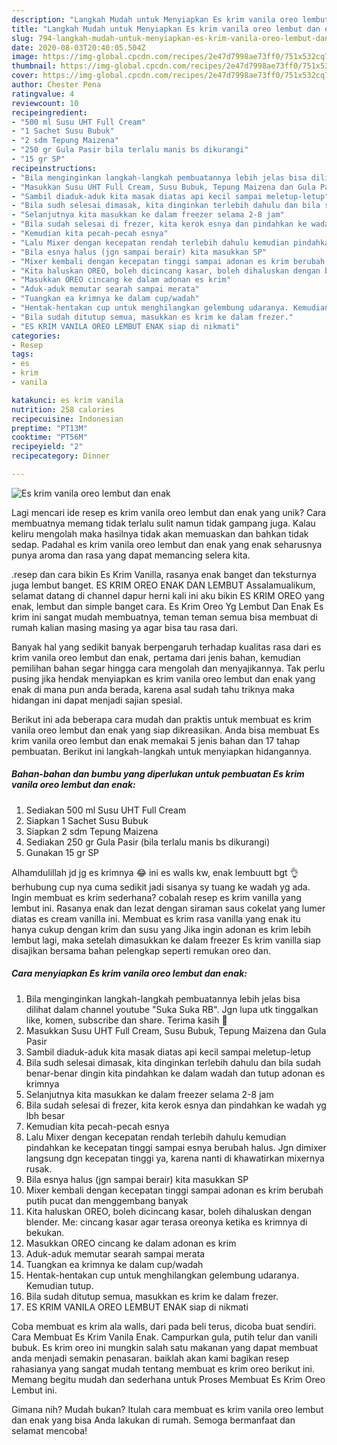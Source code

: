```yaml
---
description: "Langkah Mudah untuk Menyiapkan Es krim vanila oreo lembut dan enak Anti Gagal"
title: "Langkah Mudah untuk Menyiapkan Es krim vanila oreo lembut dan enak Anti Gagal"
slug: 794-langkah-mudah-untuk-menyiapkan-es-krim-vanila-oreo-lembut-dan-enak-anti-gagal
date: 2020-08-03T20:40:05.504Z
image: https://img-global.cpcdn.com/recipes/2e47d7998ae73ff0/751x532cq70/es-krim-vanila-oreo-lembut-dan-enak-foto-resep-utama.jpg
thumbnail: https://img-global.cpcdn.com/recipes/2e47d7998ae73ff0/751x532cq70/es-krim-vanila-oreo-lembut-dan-enak-foto-resep-utama.jpg
cover: https://img-global.cpcdn.com/recipes/2e47d7998ae73ff0/751x532cq70/es-krim-vanila-oreo-lembut-dan-enak-foto-resep-utama.jpg
author: Chester Pena
ratingvalue: 4
reviewcount: 10
recipeingredient:
- "500 ml Susu UHT Full Cream"
- "1 Sachet Susu Bubuk"
- "2 sdm Tepung Maizena"
- "250 gr Gula Pasir bila terlalu manis bs dikurangi"
- "15 gr SP"
recipeinstructions:
- "Bila menginginkan langkah-langkah pembuatannya lebih jelas bisa dilihat dalam channel youtube &#34;Suka Suka RB&#34;. Jgn lupa utk tinggalkan like, komen, subscribe dan share. Terima kasih 🙏"
- "Masukkan Susu UHT Full Cream, Susu Bubuk, Tepung Maizena dan Gula Pasir"
- "Sambil diaduk-aduk kita masak diatas api kecil sampai meletup-letup"
- "Bila sudh selesai dimasak, kita dinginkan terlebih dahulu dan bila sudah benar-benar dingin kita pindahkan ke dalam wadah dan tutup adonan es krimnya"
- "Selanjutnya kita masukkan ke dalam freezer selama 2-8 jam"
- "Bila sudah selesai di frezer, kita kerok esnya dan pindahkan ke wadah yg lbh besar"
- "Kemudian kita pecah-pecah esnya"
- "Lalu Mixer dengan kecepatan rendah terlebih dahulu kemudian pindahkan ke kecepatan tinggi sampai esnya berubah halus. Jgn dimixer langsung dgn kecepatan tinggi ya, karena nanti di khawatirkan mixernya rusak."
- "Bila esnya halus (jgn sampai berair) kita masukkan SP"
- "Mixer kembali dengan kecepatan tinggi sampai adonan es krim berubah putih pucat dan menggembang banyak"
- "Kita haluskan OREO, boleh dicincang kasar, boleh dihaluskan dengan blender. Me: cincang kasar agar terasa oreonya ketika es krimnya di bekukan."
- "Masukkan OREO cincang ke dalam adonan es krim"
- "Aduk-aduk memutar searah sampai merata"
- "Tuangkan ea krimnya ke dalam cup/wadah"
- "Hentak-hentakan cup untuk menghilangkan gelembung udaranya. Kemudian tutup."
- "Bila sudah ditutup semua, masukkan es krim ke dalam frezer."
- "ES KRIM VANILA OREO LEMBUT ENAK siap di nikmati"
categories:
- Resep
tags:
- es
- krim
- vanila

katakunci: es krim vanila 
nutrition: 258 calories
recipecuisine: Indonesian
preptime: "PT13M"
cooktime: "PT56M"
recipeyield: "2"
recipecategory: Dinner

---
```



![Es krim vanila oreo lembut dan enak](https://img-global.cpcdn.com/recipes/2e47d7998ae73ff0/751x532cq70/es-krim-vanila-oreo-lembut-dan-enak-foto-resep-utama.jpg)

Lagi mencari ide resep es krim vanila oreo lembut dan enak yang unik? Cara membuatnya memang tidak terlalu sulit namun tidak gampang juga. Kalau keliru mengolah maka hasilnya tidak akan memuaskan dan bahkan tidak sedap. Padahal es krim vanila oreo lembut dan enak yang enak seharusnya punya aroma dan rasa yang dapat memancing selera kita.

.resep dan cara bikin Es Krim Vanilla, rasanya enak banget dan teksturnya juga lembut banget. ES KRIM OREO ENAK DAN LEMBUT Assalamualikum, selamat datang di channel dapur herni kali ini aku bikin ES KRIM OREO yang enak, lembut dan simple banget cara. Es Krim Oreo Yg Lembut Dan Enak Es krim ini sangat mudah membuatnya, teman teman semua bisa membuat di rumah kalian masing masing ya agar bisa tau rasa dari.

Banyak hal yang sedikit banyak berpengaruh terhadap kualitas rasa dari es krim vanila oreo lembut dan enak, pertama dari jenis bahan, kemudian pemilihan bahan segar hingga cara mengolah dan menyajikannya. Tak perlu pusing jika hendak menyiapkan es krim vanila oreo lembut dan enak yang enak di mana pun anda berada, karena asal sudah tahu triknya maka hidangan ini dapat menjadi sajian spesial.


Berikut ini ada beberapa cara mudah dan praktis untuk membuat es krim vanila oreo lembut dan enak yang siap dikreasikan. Anda bisa membuat Es krim vanila oreo lembut dan enak memakai 5 jenis bahan dan 17 tahap pembuatan. Berikut ini langkah-langkah untuk menyiapkan hidangannya.

<!--inarticleads1-->

##### Bahan-bahan dan bumbu yang diperlukan untuk pembuatan Es krim vanila oreo lembut dan enak:

1. Sediakan 500 ml Susu UHT Full Cream
1. Siapkan 1 Sachet Susu Bubuk
1. Siapkan 2 sdm Tepung Maizena
1. Sediakan 250 gr Gula Pasir (bila terlalu manis bs dikurangi)
1. Gunakan 15 gr SP


Alhamdulillah jd jg es krimnya 😂 ini es walls kw, enak lembuutt bgt 👌 berhubung cup nya cuma sedikit jadi sisanya sy tuang ke wadah yg ada. Ingin membuat es krim sederhana? cobalah resep es krim vanilla yang lembut ini. Rasanya enak dan lezat dengan siraman saus cokelat yang lumer diatas es cream vanilla ini. Membuat es krim rasa vanilla yang enak itu hanya cukup dengan krim dan susu yang Jika ingin adonan es krim lebih lembut lagi, maka setelah dimasukkan ke dalam freezer Es krim vanilla siap disajikan bersama bahan pelengkap seperti remukan oreo dan. 

<!--inarticleads2-->

##### Cara menyiapkan Es krim vanila oreo lembut dan enak:

1. Bila menginginkan langkah-langkah pembuatannya lebih jelas bisa dilihat dalam channel youtube &#34;Suka Suka RB&#34;. Jgn lupa utk tinggalkan like, komen, subscribe dan share. Terima kasih 🙏
1. Masukkan Susu UHT Full Cream, Susu Bubuk, Tepung Maizena dan Gula Pasir
1. Sambil diaduk-aduk kita masak diatas api kecil sampai meletup-letup
1. Bila sudh selesai dimasak, kita dinginkan terlebih dahulu dan bila sudah benar-benar dingin kita pindahkan ke dalam wadah dan tutup adonan es krimnya
1. Selanjutnya kita masukkan ke dalam freezer selama 2-8 jam
1. Bila sudah selesai di frezer, kita kerok esnya dan pindahkan ke wadah yg lbh besar
1. Kemudian kita pecah-pecah esnya
1. Lalu Mixer dengan kecepatan rendah terlebih dahulu kemudian pindahkan ke kecepatan tinggi sampai esnya berubah halus. Jgn dimixer langsung dgn kecepatan tinggi ya, karena nanti di khawatirkan mixernya rusak.
1. Bila esnya halus (jgn sampai berair) kita masukkan SP
1. Mixer kembali dengan kecepatan tinggi sampai adonan es krim berubah putih pucat dan menggembang banyak
1. Kita haluskan OREO, boleh dicincang kasar, boleh dihaluskan dengan blender. Me: cincang kasar agar terasa oreonya ketika es krimnya di bekukan.
1. Masukkan OREO cincang ke dalam adonan es krim
1. Aduk-aduk memutar searah sampai merata
1. Tuangkan ea krimnya ke dalam cup/wadah
1. Hentak-hentakan cup untuk menghilangkan gelembung udaranya. Kemudian tutup.
1. Bila sudah ditutup semua, masukkan es krim ke dalam frezer.
1. ES KRIM VANILA OREO LEMBUT ENAK siap di nikmati


Coba membuat es krim ala walls, dari pada beli terus, dicoba buat sendiri. Cara Membuat Es Krim Vanila Enak. Campurkan gula, putih telur dan vanili bubuk. Es krim oreo ini mungkin salah satu makanan yang dapat membuat anda menjadi semakin penasaran. baiklah akan kami bagikan resep rahasianya yang sangat mudah tentang membuat es krim oreo berikut ini. Memang begitu mudah dan sederhana untuk Proses Membuat Es Krim Oreo Lembut ini. 

Gimana nih? Mudah bukan? Itulah cara membuat es krim vanila oreo lembut dan enak yang bisa Anda lakukan di rumah. Semoga bermanfaat dan selamat mencoba!

